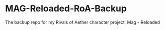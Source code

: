 # MAG-Reloaded-RoA-Backup
The backup repo for my Rivals of Aether character project, Mag - Reloaded
